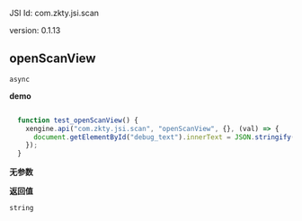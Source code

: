 

JSI Id: com.zkty.jsi.scan

version: 0.1.13



## openScanView
`async`

**demo**
``` js

  function test_openScanView() {
    xengine.api("com.zkty.jsi.scan", "openScanView", {}, (val) => {
      document.getElementById("debug_text").innerText = JSON.stringify(val);
    });
  }

``` 

**无参数**

**返回值**
``` js
string
``` 


    